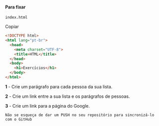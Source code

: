 #### Para fixar

```
index.html
```

Copiar

```html
<!DOCTYPE html>
<html lang="pt-br">
  <head>
    <meta charset="UTF-8">
    <title>HTML</title>
  </head>
  <body>
    <h1>Exercícios</h1>
  </body>
</html>
```

**1** - Crie um parágrafo para cada pessoa da sua lista.

**2** - Crie um link entre a sua lista e os parágrafos de pessoas.

**3** - Crie um link para a página do Google.

```
Não se esqueça de dar um PUSH no seu repositório para sincronizá-lo com o GitHub
```